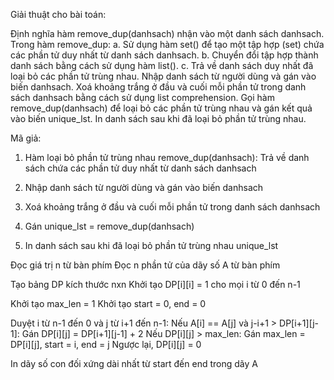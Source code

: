Giải thuật cho bài toán:

Định nghĩa hàm remove_dup(danhsach) nhận vào một danh sách danhsach.
Trong hàm remove_dup:
a. Sử dụng hàm set() để tạo một tập hợp (set) chứa các phần tử duy nhất từ danh sách danhsach.
b. Chuyển đổi tập hợp thành danh sách bằng cách sử dụng hàm list().
c. Trả về danh sách duy nhất đã loại bỏ các phần tử trùng nhau.
Nhập danh sách từ người dùng và gán vào biến danhsach.
Xoá khoảng trắng ở đầu và cuối mỗi phần tử trong danh sách danhsach bằng cách sử dụng list comprehension.
Gọi hàm remove_dup(danhsach) để loại bỏ các phần tử trùng nhau và gán kết quả vào biến unique_lst.
In danh sách sau khi đã loại bỏ phần tử trùng nhau.

Mã giả:
1. Hàm loại bỏ phần tử trùng nhau remove_dup(danhsach):
    Trả về danh sách chứa các phần tử duy nhất từ danh sách danhsach

2. Nhập danh sách từ người dùng và gán vào biến danhsach

3. Xoá khoảng trắng ở đầu và cuối mỗi phần tử trong danh sách danhsach

4. Gán unique_lst = remove_dup(danhsach)

5. In danh sách sau khi đã loại bỏ phần tử trùng nhau unique_lst


Đọc giá trị n từ bàn phím
Đọc n phần tử của dãy số A từ bàn phím

Tạo bảng DP kích thước nxn
Khởi tạo DP[i][i] = 1 cho mọi i từ 0 đến n-1

Khởi tạo max_len = 1
Khởi tạo start = 0, end = 0

Duyệt i từ n-1 đến 0 và j từ i+1 đến n-1:
    Nếu A[i] == A[j] và j-i+1 > DP[i+1][j-1]:
        Gán DP[i][j] = DP[i+1][j-1] + 2
        Nếu DP[i][j] > max_len:
            Gán max_len = DP[i][j], start = i, end = j
    Ngược lại, DP[i][j] = 0

In dãy số con đối xứng dài nhất từ start đến end trong dãy A


